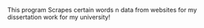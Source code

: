 This program Scrapes certain words n data from websites for my dissertation work for my university!
